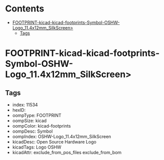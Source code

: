 



Contents
========

* [FOOTPRINT-kicad-kicad-footprints-Symbol-OSHW-Logo_11.4x12mm_SilkScreen>](#footprint-kicad-kicad-footprints-symbol-oshw-logo_114x12mm_silkscreen)
	* [Tags](#tags)

# FOOTPRINT-kicad-kicad-footprints-Symbol-OSHW-Logo_11.4x12mm_SilkScreen>

## Tags

- index: 11534
- hexID: 
- oompType: FOOTPRINT
- oompSize: kicad
- oompColor: kicad-footprints
- oompDesc: Symbol
- oompIndex: OSHW-Logo_11.4x12mm_SilkScreen
- kicadDesc: Open Source Hardware Logo
- kicadTags: Logo OSHW
- kicadAttr: exclude_from_pos_files exclude_from_bom
